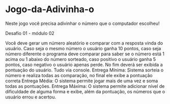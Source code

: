 # Jogo-da-Adivinha-o
Neste jogo você precisa adivinhar o número que o computador escolheu!


Desafio 01 - módulo 02

Você deve gerar um número aleatório e comparar com a resposta vinda do usuário. Caso seja o mesmo número o usuário ganha 10 pontos, caso seja número diferente o programa deve comparar para saber se o número está 1 acima ou 1 abaixo do número sorteado, caso positivo o usuário ganha 5 pontos, caso negativo o usuário apenas perde. No fim deverá ser exibida a pontuação do usuário. Tudo via console.
Entrega Mínima: Sistema sorteia o número e realiza todas as comparação, no final ele exibe a pontuação correta
Entrega Média: O sistema permite jogar mais de uma vez e soma todas as pontuações.
Entrega Máxima: O sistema permite adicionar nível de dificuldade de alguma forma e exibe, além da pontuação, os números que o usuário errou e acertou.
